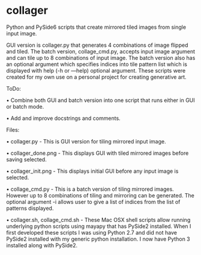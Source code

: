 # collager
Python and PySide6 scripts that create mirrored tiled images from single input image.

GUI version is collager.py that generates 4 combinations of image flipped and tiled. The batch version, collage_cmd.py, accepts input image argument and can tile up to 8 combinations of input image. The batch version also has an optional argument which specifies indices into tile pattern list which is displayed with help (-h or —help) optional argument. These scripts were created for my own use on a personal project for creating generative art.

ToDo:

•    Combine both GUI and batch version into one script that runs either in GUI or batch mode.

•    Add and improve docstrings and comments. 

Files:

•    collager.py - This is GUI version for tiling mirrored input image.

•    collager_done.png - This displays GUI with tiled mirrored images before saving selected. 

•    collager_init.png - This displays initial GUI before any input image is selected.

•    collage_cmd.py - This is a batch version of tiling mirrored images. However up to 8 combinations of tiling and mirroring can be generated. The optional argument -i allows user to give a list of indices from the list of patterns displayed.

•    collager.sh, collage_cmd.sh - These Mac OSX shell scripts allow running underlying python scripts using mayapy that has PySide2 installed. When I first developed these scripts I was using Python 2.7 and did not have PySide2 installed with my generic python installation. I now have Python 3 installed along with PySide2.

